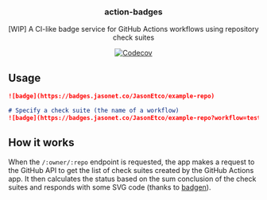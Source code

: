 <h3 align="center">action-badges</h3>
<p align="center">[WIP] A CI-like badge service for GitHub Actions workflows using repository check suites<p>
<p align="center"><a href="https://codecov.io/gh/JasonEtco/action-badges/"><img src="https://badgen.now.sh/codecov/c/github/JasonEtco/action-badges" alt="Codecov"></a></p>

## Usage

```md
![badge](https://badges.jasonet.co/JasonEtco/example-repo)

# Specify a check suite (the name of a workflow)
![badge](https://badges.jasonet.co/JasonEtco/example-repo?workflow=test-on-push)
```

## How it works

When the `/:owner/:repo` endpoint is requested, the app makes a request to the GitHub API to get the list of check suites created by the GitHub Actions app. It then calculates the status based on the sum conclusion of the check suites and responds with some SVG code (thanks to [badgen](https://github.com/amio/badgen)).
